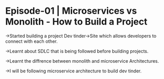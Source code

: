 
 # Episode-01 | Microservices vs Monolith - How to Build a Project


 ->Started building a project Dev tinder->Site which allows developers to connect with each other.

 ->Learnt about SDLC that is being followed before building projects.

 ->Learnt the diffrence between monolith and microservice Architectures.

 ->I will be following microservice architecture to build dev tinder.

 